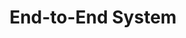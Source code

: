 ---
types: "word"

title: "End-to-End System"

categories: ['']

tags: ['End', 'to', 'End', 'System']

arabic: ['نظام شامل']

publishers: ['خوارزميات الذكاء الاصطناعي في تحليل النص العربي']

types: "word"

slug: ""
---
